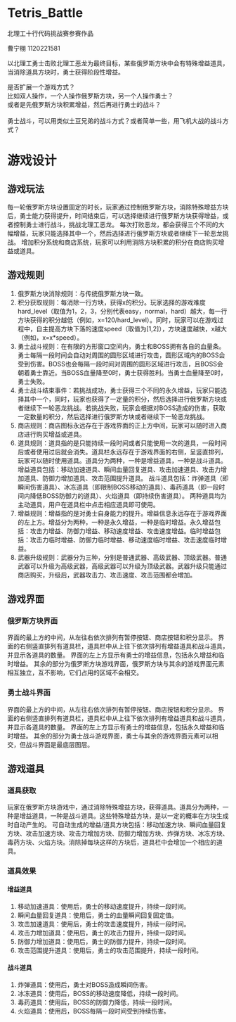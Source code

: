 # Tetris_Battle
北理工十行代码挑战赛参赛作品

曹宁栩  1120221581

以北理工勇士击败北理工恶龙为最终目标，某些俄罗斯方块中会有特殊增益道具，当消除道具方块时，勇士获得阶段性增益。

是否扩展一个游戏方式？<br>
比如双人操作，一个人操作俄罗斯方块，另一个人操作勇士？<br>
或者是先俄罗斯方块积累增益，然后再进行勇士的战斗？<br>
<br>
勇士战斗，可以用类似土豆兄弟的战斗方式？或者简单一些，用飞机大战的战斗方式？
<br>
# 游戏设计
## 游戏玩法
每一轮俄罗斯方块设置固定的时长，玩家通过控制俄罗斯方块，消除特殊增益方块后，勇士能力获得提升，时间结束后，可以选择继续进行俄罗斯方块获得增益，或者控制勇士进行战斗，挑战北理工恶龙。
每次打败恶龙，都会获得三个不同的大幅增益，玩家只能选择其中一个，然后选择进行俄罗斯方块或者继续下一轮恶龙挑战。
增加积分系统和商店系统，玩家可以利用消除方块积累的积分在商店购买增益或道具。

## 游戏规则
1. 俄罗斯方块消除规则：与传统俄罗斯方块一致。
2. 积分获取规则：每消除一行方块，获得x的积分。玩家选择的游戏难度hard_level（取值为1，2，3，分别代表easy，normal，hard）越大，每一行方块获得的积分越低（例如，x=120/hard_level）。同时，玩家可以在游戏过程中，自主提高方块下落的速度speed（取值为[1,2]），方块速度越快，x越大（例如，x=x*speed）。
3. 勇士战斗规则：在有限的方形窗口空间内，勇士和BOSS拥有各自的血量条。勇士每隔一段时间会自动对周围的圆形区域进行攻击，圆形区域内的BOSS会受到伤害。BOSS也会每隔一段时间对周围的圆形区域进行攻击，且BOSS会朝着勇士靠近。当BOSS血量降至0时，勇士获得胜利。当勇士血量降至0时，勇士失败。
4. 勇士战斗结束事件：若挑战成功，勇士获得三个不同的永久增益，玩家只能选择其中一个，同时，玩家也获得了一定量的积分，然后选择进行俄罗斯方块或者继续下一轮恶龙挑战。若挑战失败，玩家会根据对BOSS造成的伤害，获取一定数量的积分，然后选择进行俄罗斯方块或者继续下一轮恶龙挑战。
5. 商店规则：商店图标永远存在于游戏界面的正上方中间，玩家可以随时进入商店进行购买增益或道具。
6. 道具规则：道具指的是只能持续一段时间或者只能使用一次的道具，一段时间后或者使用过后就会消失。道具栏永远存在于游戏界面的右侧，呈竖直排列，玩家可以随时使用道具。道具分为两种，一种是增益道具，一种是战斗道具。
增益道具包括：移动加速道具、瞬间血量回复道具、攻击加速道具、攻击力增加道具、防御力增加道具、攻击范围提升道具。
战斗道具包括：炸弹道具（即瞬间伤害道具）、冰冻道具（即限制BOSS移动的道具）、毒药道具（即一段时间内降低BOSS防御力的道具）、火焰道具（即持续伤害道具）。
两种道具均为主动道具，用户在道具栏中点击相应道具即可使用。
7. 增益规则：增益指的是对勇士自身能力的提升。增益信息永远存在于游戏界面的左上方。增益分为两种，一种是永久增益，一种是临时增益。永久增益包括：攻击力增益、防御力增益、移动速度增益、攻击速度增益。临时增益包括：攻击力临时增益、防御力临时增益、移动速度临时增益、攻击速度临时增益。
8. 武器升级规则：武器分为三种，分别是普通武器、高级武器、顶级武器。普通武器可以升级为高级武器，高级武器可以升级为顶级武器。武器升级只能通过商店购买，升级后，武器攻击力、攻击速度、攻击范围都会增加。

## 游戏界面
### 俄罗斯方块界面
界面的最上方的中间，从左往右依次排列有暂停按钮、商店按钮和积分显示。
界面的右侧竖直排列有道具栏，道具栏中从上往下依次排列有增益道具和战斗道具，并显示各道具的数量。
界面的左上方显示有勇士的增益信息，包括永久增益和临时增益。
其余的部分为俄罗斯方块游戏界面，俄罗斯方块与其余的游戏界面元素相互独立，互不影响，它们占用的区域不会相交。
### 勇士战斗界面
界面的最上方的中间，从左往右依次排列有暂停按钮、商店按钮和积分显示。
界面的右侧竖直排列有道具栏，道具栏中从上往下依次排列有增益道具和战斗道具，并显示各道具的数量。
界面的左上方显示有勇士的增益信息，包括永久增益和临时增益。
其余的部分为勇士战斗游戏界面，勇士与其余的游戏界面元素可以相交，但战斗界面是最底层图层。

## 游戏道具
### 道具获取
玩家在俄罗斯方块游戏中，通过消除特殊增益方块，获得道具。道具分为两种，一种是增益道具，一种是战斗道具。这些特殊增益方块，是以一定的概率在方块生成时自动产生的。
可自动生成的增益/道具方块包括：移动加速方块、瞬间血量回复方块、攻击加速方块、攻击力增加方块、防御力增加方块、炸弹方块、冰冻方块、毒药方块、火焰方块。消除掉每块这样的方块后，道具栏中会增加一个相应的道具。
### 道具效果
#### 增益道具
1. 移动加速道具：使用后，勇士的移动速度提升，持续一段时间。
2. 瞬间血量回复道具：使用后，勇士的血量瞬间回复固定值。
3. 攻击加速道具：使用后，勇士的攻击速度提升，持续一段时间。
4. 攻击力增加道具：使用后，勇士的攻击力提升，持续一段时间。
5. 防御力增加道具：使用后，勇士的防御力提升，持续一段时间。
6. 攻击范围提升道具：使用后，勇士的攻击范围提升，持续一段时间。
#### 战斗道具
1. 炸弹道具：使用后，勇士对BOSS造成瞬间伤害。
2. 冰冻道具：使用后，BOSS的移动速度降低，持续一段时间。
3. 毒药道具：使用后，BOSS的防御力降低，持续一段时间。
4. 火焰道具：使用后，BOSS每隔一段时间受到持续伤害。
